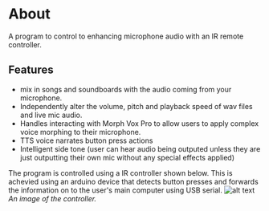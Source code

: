 # About
A program to control to enhancing microphone audio with an IR remote controller.

## Features
  - mix in songs and soundboards with the audio coming from your microphone.
  - Independently alter the volume, pitch and playback speed of wav files and live mic audio.
  - Handles interacting with Morph Vox Pro to allow users to apply complex voice morphing to their microphone.
  - TTS voice narrates button press actions
  - Intelligent side tone (user can hear audio being outputed unless they are just outputting their own mic without any special effects applied)

The program is controlled using a IR controller shown below. This is achevied using an arduino device that detects button presses and forwards the information on to the user's main computer using USB serial.
![alt text](https://github.com/TrevorBivi/MicTools/raw/master/images/IR_controller.jpg)
*An image of the controller.*
